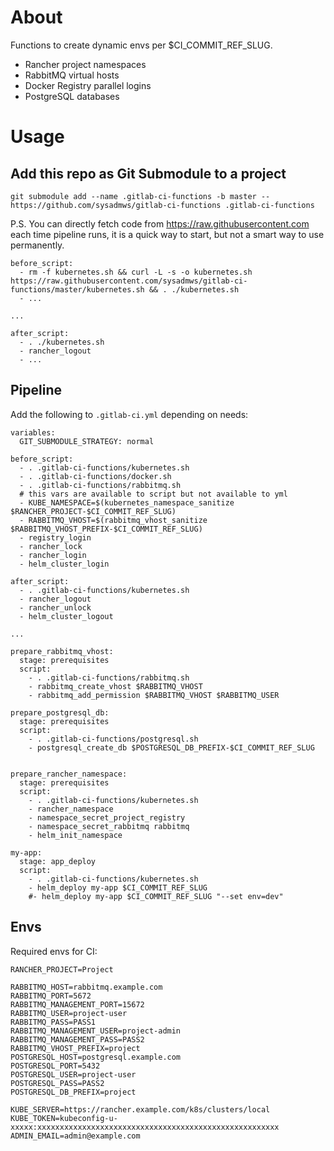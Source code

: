 # About
Functions to create dynamic envs per $CI_COMMIT_REF_SLUG.
- Rancher project namespaces
- RabbitMQ virtual hosts
- Docker Registry parallel logins
- PostgreSQL databases

# Usage
## Add this repo as Git Submodule to a project

```
git submodule add --name .gitlab-ci-functions -b master -- https://github.com/sysadmws/gitlab-ci-functions .gitlab-ci-functions
```

P.S. You can directly fetch code from https://raw.githubusercontent.com each time pipeline runs, it is a quick way to start, but not a smart way to use permanently.
```
before_script:
  - rm -f kubernetes.sh && curl -L -s -o kubernetes.sh https://raw.githubusercontent.com/sysadmws/gitlab-ci-functions/master/kubernetes.sh && . ./kubernetes.sh
  - ...

...

after_script:
  - . ./kubernetes.sh
  - rancher_logout
  - ...
```
## Pipeline
Add the following to `.gitlab-ci.yml` depending on needs:
```
variables:
  GIT_SUBMODULE_STRATEGY: normal

before_script:
  - . .gitlab-ci-functions/kubernetes.sh
  - . .gitlab-ci-functions/docker.sh
  - . .gitlab-ci-functions/rabbitmq.sh
  # this vars are available to script but not available to yml
  - KUBE_NAMESPACE=$(kubernetes_namespace_sanitize $RANCHER_PROJECT-$CI_COMMIT_REF_SLUG)
  - RABBITMQ_VHOST=$(rabbitmq_vhost_sanitize $RABBITMQ_VHOST_PREFIX-$CI_COMMIT_REF_SLUG)
  - registry_login
  - rancher_lock
  - rancher_login
  - helm_cluster_login

after_script:
  - . .gitlab-ci-functions/kubernetes.sh
  - rancher_logout
  - rancher_unlock
  - helm_cluster_logout

...

prepare_rabbitmq_vhost:
  stage: prerequisites
  script:
    - . .gitlab-ci-functions/rabbitmq.sh
    - rabbitmq_create_vhost $RABBITMQ_VHOST
    - rabbitmq_add_permission $RABBITMQ_VHOST $RABBITMQ_USER

prepare_postgresql_db:
  stage: prerequisites
  script:
    - . .gitlab-ci-functions/postgresql.sh
    - postgresql_create_db $POSTGRESQL_DB_PREFIX-$CI_COMMIT_REF_SLUG
  

prepare_rancher_namespace:
  stage: prerequisites
  script:
    - . .gitlab-ci-functions/kubernetes.sh
    - rancher_namespace
    - namespace_secret_project_registry
    - namespace_secret_rabbitmq rabbitmq
    - helm_init_namespace

my-app:
  stage: app_deploy
  script:
    - . .gitlab-ci-functions/kubernetes.sh
    - helm_deploy my-app $CI_COMMIT_REF_SLUG
    #- helm_deploy my-app $CI_COMMIT_REF_SLUG "--set env=dev"
```
## Envs
Required envs for CI:
```
RANCHER_PROJECT=Project

RABBITMQ_HOST=rabbitmq.example.com
RABBITMQ_PORT=5672
RABBITMQ_MANAGEMENT_PORT=15672
RABBITMQ_USER=project-user
RABBITMQ_PASS=PASS1
RABBITMQ_MANAGEMENT_USER=project-admin
RABBITMQ_MANAGEMENT_PASS=PASS2
RABBITMQ_VHOST_PREFIX=project
POSTGRESQL_HOST=postgresql.example.com
POSTGRESQL_PORT=5432
POSTGRESQL_USER=project-user
POSTGRESQL_PASS=PASS2
POSTGRESQL_DB_PREFIX=project

KUBE_SERVER=https://rancher.example.com/k8s/clusters/local
KUBE_TOKEN=kubeconfig-u-xxxxx:xxxxxxxxxxxxxxxxxxxxxxxxxxxxxxxxxxxxxxxxxxxxxxxxxxxxxx
ADMIN_EMAIL=admin@example.com
```
